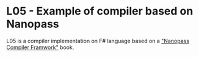 # L05 - Example of compiler based on Nanopass

L05 is a compiler implementation on F# language based on a ["Nanopass Compiler Framwork"](http://nanopass.org/documentation.html) book.
